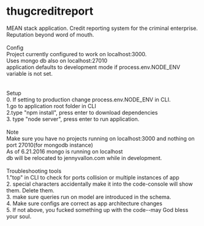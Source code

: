 # thugcreditreport<br>
MEAN stack application. Credit reporting system for the criminal enterprise. Reputation beyond word of mouth.<br>
<br>
Config<br>
Project currently configured to work on localhost:3000.<br>
Uses mongo db also on localhost:27010 <br>
application defaults to development mode if process.env.NODE_ENV variable is not set.<br>
<br>
<br>
Setup<br> 
0. If setting to production change process.env.NODE_ENV in CLI.<br>
1.go to application root folder in CLI<br>
2.type "npm install", press enter to download dependencies<br>
3. type "node server", press enter to run application.<br>
<br>
Note<br>
Make sure you have no projects running on localhost:3000 and nothing on port 27010(for mongodb instance)<br>
As of 6.21.2016 mongo is running on localhost<br>
db will be relocated to jennyvallon.com while in development.<br>
<br>
Troubleshooting tools<br>
1."top" in CLI to check for ports collision or multiple instances of app<br>
2. special characters accidentally make it into the code-console will show them. Delete them.<br>
3. make sure queries run on model are introduced in the schema.<br>
4. Make sure configs are correct as app architecture changes<br>
5. If not above, you fucked something up with the code--may God bless your soul.<br>



